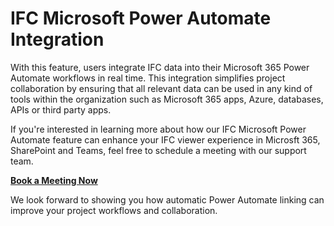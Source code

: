 # IFC Microsoft Power Automate Integration

With this feature, users integrate IFC data into their Microsoft 365 Power Automate workflows in real time. This integration simplifies project collaboration by ensuring that all relevant data can be used in any kind of tools within the organization such as Microsoft 365 apps, Azure, databases, APIs or third party apps.

If you're interested in learning more about how our IFC Microsoft Power Automate feature can enhance your IFC viewer experience in Microsft 365, SharePoint and Teams, feel free to schedule a meeting with our support team.

[**Book a Meeting Now**](https://outlook.office365.com/book/SupportConsultingonlinemeeting@flinker.app/)

We look forward to showing you how automatic Power Automate linking can improve your project workflows and collaboration.



<br><br><br><br><br><br><br><br><br><br><br><br><br><br><br><br><br><br><br><br><br><br><br><br>

